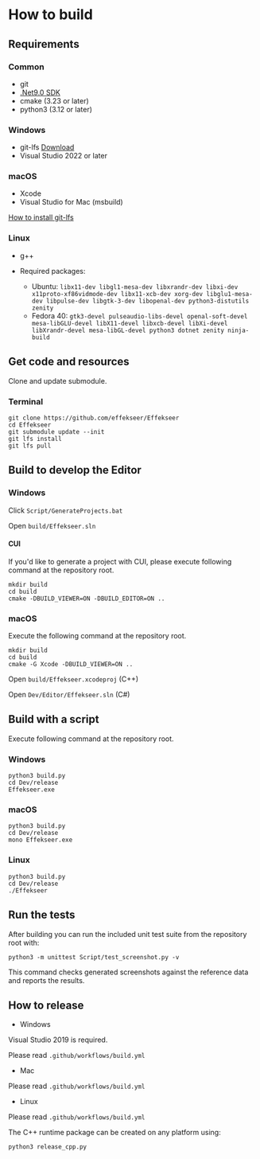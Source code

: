 How to build
==========

Requirements
----------

### Common

- git
- [.Net9.0 SDK](https://dotnet.microsoft.com/ja-jp/download/dotnet/9.0)
- cmake (3.23 or later)
- python3 (3.12 or later)

### Windows

- git-lfs [Download](https://git-lfs.github.com/)
- Visual Studio 2022 or later

### macOS

- Xcode
- Visual Studio for Mac (msbuild)

[How to install git-lfs](https://github.com/git-lfs/git-lfs/wiki/Installation)

### Linux

- g++

- Required packages:
  - Ubuntu: `libx11-dev libgl1-mesa-dev libxrandr-dev libxi-dev x11proto-xf86vidmode-dev libx11-xcb-dev xorg-dev libglu1-mesa-dev libpulse-dev libgtk-3-dev libopenal-dev python3-distutils zenity`
  - Fedora 40: `gtk3-devel pulseaudio-libs-devel openal-soft-devel mesa-libGLU-devel libX11-devel libxcb-devel libXi-devel libXrandr-devel mesa-libGL-devel python3 dotnet zenity ninja-build`

Get code and resources
----------

Clone and update submodule.

### Terminal

```
git clone https://github.com/effekseer/Effekseer
cd Effekseer
git submodule update --init
git lfs install
git lfs pull
```

Build to develop the Editor
----------

### Windows

Click ``` Script/GenerateProjects.bat ```

Open ``` build/Effekseer.sln ```

#### CUI

If you'd like to generate a project with CUI, please execute following command at the repository root.

```
mkdir build
cd build
cmake -DBUILD_VIEWER=ON -DBUILD_EDITOR=ON .. 
```

### macOS

Execute the following command at the repository root.

```
mkdir build
cd build
cmake -G Xcode -DBUILD_VIEWER=ON ..
```

Open ``` build/Effekseer.xcodeproj ``` (C++)

Open ``` Dev/Editor/Effekseer.sln ``` (C#)


Build with a script
----------

Execute following command at the repository root.

### Windows

```
python3 build.py
cd Dev/release
Effekseer.exe
```

### macOS

```
python3 build.py
cd Dev/release
mono Effekseer.exe
```

### Linux

```
python3 build.py
cd Dev/release
./Effekseer
```

Run the tests
-------------

After building you can run the included unit test suite from the repository root with:

```
python3 -m unittest Script/test_screenshot.py -v
```

This command checks generated screenshots against the reference data and reports
the results.

## How to release

* Windows

Visual Studio 2019 is required.

Please read ``` .github/workflows/build.yml ```

* Mac

Please read ``` .github/workflows/build.yml ```

* Linux

Please read ``` .github/workflows/build.yml ```

The C++ runtime package can be created on any platform using:

```
python3 release_cpp.py
```
